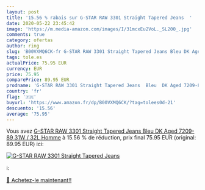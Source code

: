 ```yaml
---
layout: post
title: '15.56 % rabais sur G-STAR RAW 3301 Straight Tapered Jeans  '
date: 2020-05-22 23:45:42
image: 'https://m.media-amazon.com/images/I/31mcxEu2VoL._SL200_.jpg'
comments: true
category: ofertas
author: ring
slug: 'B00VXMQ6CK-fr G-STAR RAW 3301 Straight Tapered Jeans Bleu DK Aged...'
tags: tole.es
actualPrice: 75.95 EUR
currency: EUR
price: 75.95
comparePrice: 89.95 EUR
prodname: 'G-STAR RAW 3301 Straight Tapered Jeans  Bleu  DK Aged 7209-89   31W / 32L Homme'
country: 'fr'
flag: '🇫🇷'
buyurl: 'https://www.amazon.fr/dp/B00VXMQ6CK/?tag=tolees0d-21'
descuento: '15.56'
average: '75.95'
---
```


Vous avez [G-STAR RAW 3301 Straight Tapered Jeans  Bleu  DK Aged 7209-89   31W / 32L Homme](https://www.amazon.fr/dp/B00VXMQ6CK/?tag=tolees0d-21)  à  15.56 % de réduction, prix final  75.95 EUR (original: 89.95 EUR) ici:

[![G-STAR RAW 3301 Straight Tapered Jeans  ](https://m.media-amazon.com/images/I/31mcxEu2VoL._SL200_.jpg)](https://www.amazon.fr/dp/B00VXMQ6CK/?tag=tolees0d-21)

ℹ️:


[🛒 Achetez-le maintenant!!](https://www.amazon.fr/dp/B00VXMQ6CK/?tag=tolees0d-21)
